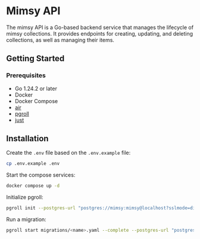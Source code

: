 # Mimsy API

The mimsy API is a Go-based backend service that manages the lifecycle of mimsy collections. It provides endpoints for creating, updating, and deleting collections, as well as managing their items.

## Getting Started

### Prerequisites

- Go 1.24.2 or later
- Docker
- Docker Compose
- [air](https://github.com/air-verse/air)
- [pgroll](https://pgroll.com)
- [just](https://just.systems/)

## Installation

Create the `.env` file based on the `.env.example` file:

```bash
cp .env.example .env
```

Start the compose services:

```bash
docker compose up -d
```

Initialize pgroll:

```bash
pgroll init --postgres-url "postgres://mimsy:mimsy@localhost?sslmode=disable" --schema mimsy
```

Run a migration:

```bash
pgroll start migrations/<name>.yaml --complete --postgres-url "postgres://mimsy:mimsy@localhost?sslmode=disable" --schema mimsy
```

